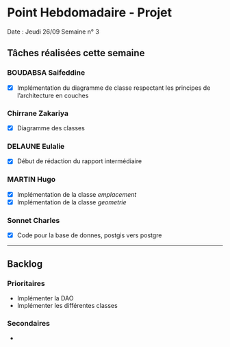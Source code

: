 # Point Hebdomadaire - Projet

Date : Jeudi 26/09
Semaine n° 3

## Tâches réalisées cette semaine


### BOUDABSA Saifeddine
- [x] Implémentation du diagramme de classe respectant les principes de l’architecture en couches

### Chirrane Zakariya
- [x] Diagramme des classes

### DELAUNE Eulalie
- [x] Début de rédaction du rapport intermédiaire

### MARTIN Hugo
- [x] Implémentation de la classe *emplacement*
- [x] Implémentation de la classe *geometrie*

### Sonnet Charles
- [x] Code pour la base de donnes,
      postgis vers postgre
---

## Backlog

### Prioritaires

- Implémenter la DAO
- Implémenter les différentes classes

### Secondaires

-
